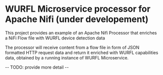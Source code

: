 # WURFL Microservice processor for Apache Nifi (under developement)

This project provides an example of an Apache Nifi Processor that enriches a NiFi Flow file with WURFL device detection data

The processor will receive content from a flow file in form of JSON formatted HTTP request data and return it enriched with WURFL capabilities data, obtained by a running
instance of WURFL Microservice.

-- TODO: provide more detail --